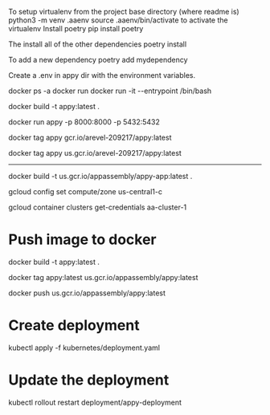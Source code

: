 To setup virtualenv
from the project base directory (where readme is)
python3 -m venv .aaenv
source .aaenv/bin/activate to activate the virtualenv
Install poetry
pip install poetry

The install all of the other dependencies
poetry install

To add a new dependency
poetry add mydependency


Create a .env in appy dir with the environment variables.

docker ps -a
docker run <imagename>
docker run -it --entrypoint /bin/bash <imageid>

docker build -t appy:latest .


docker run appy -p 8000:8000 -p 5432:5432

docker tag appy gcr.io/arevel-209217/appy:latest

docker tag appy us.gcr.io/arevel-209217/appy:latest


--------------------------

docker build -t us.gcr.io/appassembly/appy-app:latest .


gcloud config set compute/zone us-central1-c

gcloud container clusters get-credentials aa-cluster-1

# Push image to docker
docker build -t appy:latest .

docker tag appy:latest us.gcr.io/appassembly/appy:latest

docker push us.gcr.io/appassembly/appy:latest


# Create deployment
kubectl apply -f kubernetes/deployment.yaml


# Update the deployment

kubectl rollout restart deployment/appy-deployment
